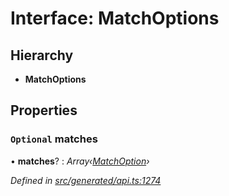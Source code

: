 # Interface: MatchOptions

## Hierarchy

* **MatchOptions**

## Properties

### `Optional` matches

• **matches**? : *Array‹[MatchOption](../modules/matchoption.md)›*

*Defined in [src/generated/api.ts:1274](https://github.com/mailslurp/mailslurp-client-ts-js/blob/9736ebe/src/generated/api.ts#L1274)*
